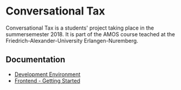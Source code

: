 # Conversational Tax 
Conversational Tax is a students' project taking place in the summersemester 2018. It is part of the AMOS course teached at the Friedrich-Alexander-University Erlangen-Nuremberg.

## Documentation
- [Development Environment](https://github.com/AMOS-ConversationalTax/ConversationalTax/blob/master/docs/dev-environment.md)
- [Frontend - Getting Started](https://github.com/AMOS-ConversationalTax/ConversationalTax/blob/master/docs/frontend.md)
